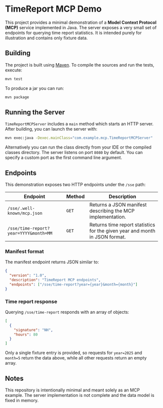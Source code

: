 # TimeReport MCP Demo

This project provides a minimal demonstration of a **Model Context Protocol (MCP)** service implemented in Java. The server exposes a very small set of endpoints for querying time report statistics. It is intended purely for illustration and contains only fixture data.

## Building

The project is built using [Maven](https://maven.apache.org/). To compile the sources and run the tests, execute:

```bash
mvn test
```

To produce a jar you can run:

```bash
mvn package
```

## Running the Server

`TimeReportMCPServer` includes a `main` method which starts an HTTP server. After building, you can launch the server with:

```bash
mvn exec:java -Dexec.mainClass="com.example.mcp.TimeReportMCPServer"
```

Alternatively you can run the class directly from your IDE or the compiled classes directory. The server listens on port `8080` by default. You can specify a custom port as the first command line argument.

## Endpoints

This demonstration exposes two HTTP endpoints under the `/sse` path:

| Endpoint | Method | Description |
|----------|--------|-------------|
| `/sse/.well-known/mcp.json` | `GET` | Returns a JSON manifest describing the MCP implementation. |
| `/sse/time-report?year=YYYY&month=MM` | `GET` | Returns time report statistics for the given year and month in JSON format. |

### Manifest format

The manifest endpoint returns JSON similar to:

```json
{
  "version": "1.0",
  "description": "TimeReport MCP endpoints",
  "endpoints": ["/sse/time-report?year={year}&month={month}"]
}
```

### Time report response

Querying `/sse/time-report` responds with an array of objects:

```json
[
  {
    "signature": "NH",
    "hours": 80
  }
]
```

Only a single fixture entry is provided, so requests for `year=2025` and `month=5` return the data above, while all other requests return an empty array.

## Notes

This repository is intentionally minimal and meant solely as an MCP example. The server implementation is not complete and the data model is fixed in memory.
